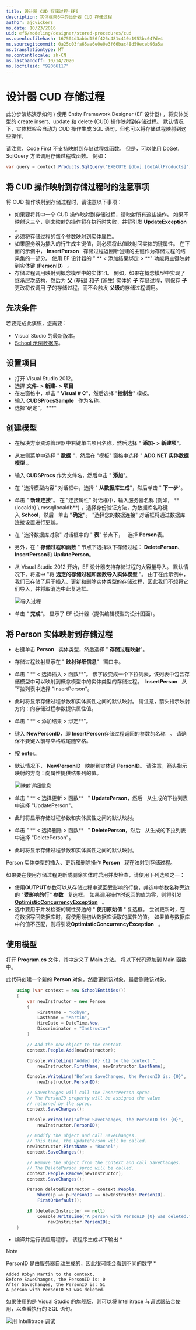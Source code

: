 ```yaml
---
title: 设计器 CUD 存储过程-EF6
description: 实体框架6中的设计器 CUD 存储过程
author: ajcvickers
ms.date: 10/23/2016
uid: ef6/modeling/designer/stored-procedures/cud
ms.openlocfilehash: 167504d3abbd156f426c481c410a1953bc047de4
ms.sourcegitcommit: 0a25c03fa65ae6e0e0e3f66bac48d59eceb96a5a
ms.translationtype: MT
ms.contentlocale: zh-CN
ms.lasthandoff: 10/14/2020
ms.locfileid: "92066117"
---
```

# <a name="designer-cud-stored-procedures"></a>设计器 CUD 存储过程

此分步演练演示如何 \\ 使用 Entity Framework Designer (EF 设计器) ，将实体类型的 create insert、update 和 delete (CUD) 操作映射到存储过程。 默认情况下，实体框架会自动为 CUD 操作生成 SQL 语句，但也可以将存储过程映射到这些操作。  

请注意，Code First 不支持映射到存储过程或函数。 但是，可以使用 DbSet. SqlQuery 方法调用存储过程或函数。 例如：

``` csharp
var query = context.Products.SqlQuery("EXECUTE [dbo].[GetAllProducts]");
```

## <a name="considerations-when-mapping-the-cud-operations-to-stored-procedures"></a>将 CUD 操作映射到存储过程时的注意事项

将 CUD 操作映射到存储过程时，请注意以下事项：

- 如果要将其中一个 CUD 操作映射到存储过程，请映射所有这些操作。 如果不映射这三个，则未映射的操作将在执行时失败，并将引发 **UpdateException**   。
- 必须将存储过程的每个参数映射到实体属性。
- 如果服务器为插入的行生成主键值，则必须将此值映射回实体的键属性。 在下面的示例中， **InsertPerson**   存储过程返回新创建的主键作为存储过程的结果集的一部分。 使用 EF 设计器的 " ** &lt; 添加结果绑定 &gt; **" 功能将主键映射到实体键 (**PersonID**)   。
- 存储过程调用映射到概念模型中的实体1:1。 例如，如果在概念模型中实现了继承层次结构，然后为 **父** (基础) 和子 (派生) 实体的 **子** 存储过程，则保存 **子** 更改将仅调用 **子**的存储过程，而不会触发 **父级**的存储过程调用。

## <a name="prerequisites"></a>先决条件

若要完成此演练，您需要：

- Visual Studio 的最新版本。
- [School 示例数据库](xref:ef6/resources/school-database)。

## <a name="set-up-the-project"></a>设置项目

- 打开 Visual Studio 2012。
- 选择 **文件- &gt; 新建- &gt; 项目**
- 在左窗格中，单击 " **Visual \# C**"，然后选择 "**控制台**" 模板。
- 输入 **CUDSProcsSample**   作为名称。
- 选择“确定”。 ****

## <a name="create-a-model"></a>创建模型

- 在解决方案资源管理器中右键单击项目名称，然后选择 " **添加- &gt; 新建项**"。
- 从左侧菜单中选择 " **数据** "，然后在 "模板" 窗格中选择 " **ADO.NET 实体数据模型** 。
- 输入 **CUDSProcs** 作为文件名，然后单击 " **添加**"。
- 在 "选择模型内容" 对话框中，选择 " **从数据库生成**"，然后单击 " **下一步**"。
- 单击 " **新建连接**"。 在 "连接属性" 对话框中，输入服务器名称 (例如， ** (localdb) \\ mssqllocaldb**) ，选择身份验证方法，为数据库名称键入 **School**，然后   单击 **"确定"**。
    "选择您的数据连接" 对话框将通过数据库连接设置进行更新。
- 在 "选择数据库对象" 对话框中的 " **表**" 节点下，   选择 **Person**表。
- 另外，在 " **存储过程和函数** " 节点下选择以下存储过程： **DeletePerson**、 **InsertPerson**和 **UpdatePerson**。
- 从 Visual Studio 2012 开始，EF 设计器支持存储过程的大容量导入。 默认情况下，将选中 "将 **选定的存储过程和函数导入实体模型** "。 由于在此示例中，我们已存储了用于插入、更新和删除实体类型的存储过程，因此我们不想将它们导入，并将取消选中此复选框。

    ![导入过程](~/ef6/media/importsprocs.jpg)

- 单击 " **完成**"。
    显示了 EF 设计器（提供编辑模型的设计图面）。

## <a name="map-the-person-entity-to-stored-procedures"></a>将 Person 实体映射到存储过程

- 右键单击 **Person**   实体类型，然后选择 " **存储过程映射**"。
- 存储过程映射显示在 " **映射详细信息**"   窗口中。
- 单击 " ** &lt; 选择插入 &gt; 函数**"。
    该字段变成一个下拉列表，该列表中包含存储模型中可以映射到概念模型中的实体类型的存储过程。
     **InsertPerson**   从下拉列表中选择 "InsertPerson"。
- 此时将显示存储过程参数和实体属性之间的默认映射。 请注意，箭头指示映射方向：向存储过程参数提供属性值。
- 单击 " ** &lt; 添加结果 &gt; 绑定**"。
- 键入 **NewPersonID**，即 **InsertPerson**存储过程返回的参数的名称   。 请确保不要键入前导空格或尾随空格。
- 按 **enter**。
- 默认情况下， **NewPersonID**   映射到实体键 **PersonID**。 请注意，箭头指示映射的方向：向属性提供结果列的值。

    ![映射详细信息](~/ef6/media/mappingdetails.png)

- 单击 " ** &lt; 选择更新 &gt; 函数**   " **UpdatePerson**，然后   从生成的下拉列表中选择 "UpdatePerson"。
- 此时将显示存储过程参数和实体属性之间的默认映射。
- 单击 " ** &lt; 选择删除 &gt; 函数**   " **DeletePerson**，然后   从生成的下拉列表中选择 "DeletePerson"。
- 此时将显示存储过程参数和实体属性之间的默认映射。

Person 实体类型的插入、更新和删除操作 **Person**   现在映射到存储过程。

如果要在使用存储过程更新或删除实体时启用并发检查，请使用下列选项之一：

- 使用**OUTPUT**参数可以从存储过程中返回受影响的行数，并选中参数名称旁边的 "**受影响的行" 参数**   复选框。 如果调用操作时返回的值为零，则将引发  [**OptimisticConcurrencyException**](https://msdn.microsoft.com/library/system.data.optimisticconcurrencyexception.aspx)   。
- 选中要用于并发检查的属性旁边的 " **使用原始值** " 复选框。 尝试更新时，在将数据写回数据库时，将使用最初从数据库读取的属性的值。 如果值与数据库中的值不匹配，则将引发**OptimisticConcurrencyException**   。

## <a name="use-the-model"></a>使用模型

打开 **Program.cs** 文件，其中定义了 **Main** 方法。 将以下代码添加到 Main 函数中。

此代码创建一个新的 **Person** 对象，然后更新该对象，最后删除该对象。

``` csharp
    using (var context = new SchoolEntities())
    {
        var newInstructor = new Person
        {
            FirstName = "Robyn",
            LastName = "Martin",
            HireDate = DateTime.Now,
            Discriminator = "Instructor"
        }

        // Add the new object to the context.
        context.People.Add(newInstructor);

        Console.WriteLine("Added {0} {1} to the context.",
            newInstructor.FirstName, newInstructor.LastName);

        Console.WriteLine("Before SaveChanges, the PersonID is: {0}",
            newInstructor.PersonID);

        // SaveChanges will call the InsertPerson sproc.  
        // The PersonID property will be assigned the value
        // returned by the sproc.
        context.SaveChanges();

        Console.WriteLine("After SaveChanges, the PersonID is: {0}",
            newInstructor.PersonID);

        // Modify the object and call SaveChanges.
        // This time, the UpdatePerson will be called.
        newInstructor.FirstName = "Rachel";
        context.SaveChanges();

        // Remove the object from the context and call SaveChanges.
        // The DeletePerson sproc will be called.
        context.People.Remove(newInstructor);
        context.SaveChanges();

        Person deletedInstructor = context.People.
            Where(p => p.PersonID == newInstructor.PersonID).
            FirstOrDefault();

        if (deletedInstructor == null)
            Console.WriteLine("A person with PersonID {0} was deleted.",
                newInstructor.PersonID);
    }
```

- 编译并运行该应用程序。 该程序生成以下输出 *

> [!NOTE]
> PersonID 是由服务器自动生成的，因此很可能会看到不同的数字 *

``` Output
Added Robyn Martin to the context.
Before SaveChanges, the PersonID is: 0
After SaveChanges, the PersonID is: 51
A person with PersonID 51 was deleted.
```

如果使用的是 Visual Studio 的旗舰版，则可以将 Intellitrace 与调试器结合使用，以查看执行的 SQL 语句。

![用 Intellitrace 调试](~/ef6/media/intellitrace.png)
